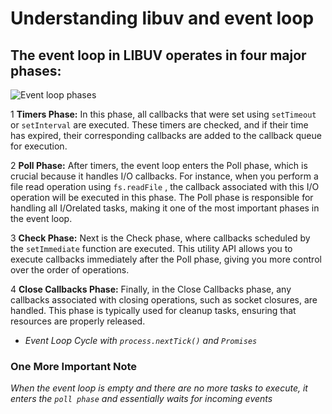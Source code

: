 # Understanding libuv and event loop

## The event loop in LIBUV operates in four major phases:
![Event loop phases](https://miro.medium.com/v2/resize:fit:1059/1*cM_hedYYCp1WZOJR4f68hQ.png)

1  **Timers Phase:** In this phase, all callbacks that were set using  `setTimeout` or `setInterval` are executed. These timers are checked, and if their time has expired, their corresponding callbacks are added to the callback queue for execution.

2  **Poll Phase:** After timers, the event loop enters the Poll phase, which is crucial because it handles I/O callbacks. For instance, when you perform a file read operation using `fs.readFile` , the callback associated with this I/O operation will be executed in this phase. The Poll phase is responsible for handling all I/Orelated tasks, making it one of the most important phases in the event loop.

3  **Check Phase:** Next is the Check phase, where callbacks scheduled by the `setImmediate` function are executed. This utility API allows you to execute callbacks immediately after the Poll phase, giving you more control over the order of operations.

4  **Close Callbacks Phase:** Finally, in the Close Callbacks phase, any callbacks associated with closing operations, such as socket closures, are handled. This phase is typically used for cleanup tasks, ensuring that resources are properly released.


- *Event Loop Cycle with `process.nextTick()` and `Promises`*

### One More Important Note
*When the event loop is empty and there are no more tasks to execute, it enters the `poll phase` and essentially waits for incoming events*
